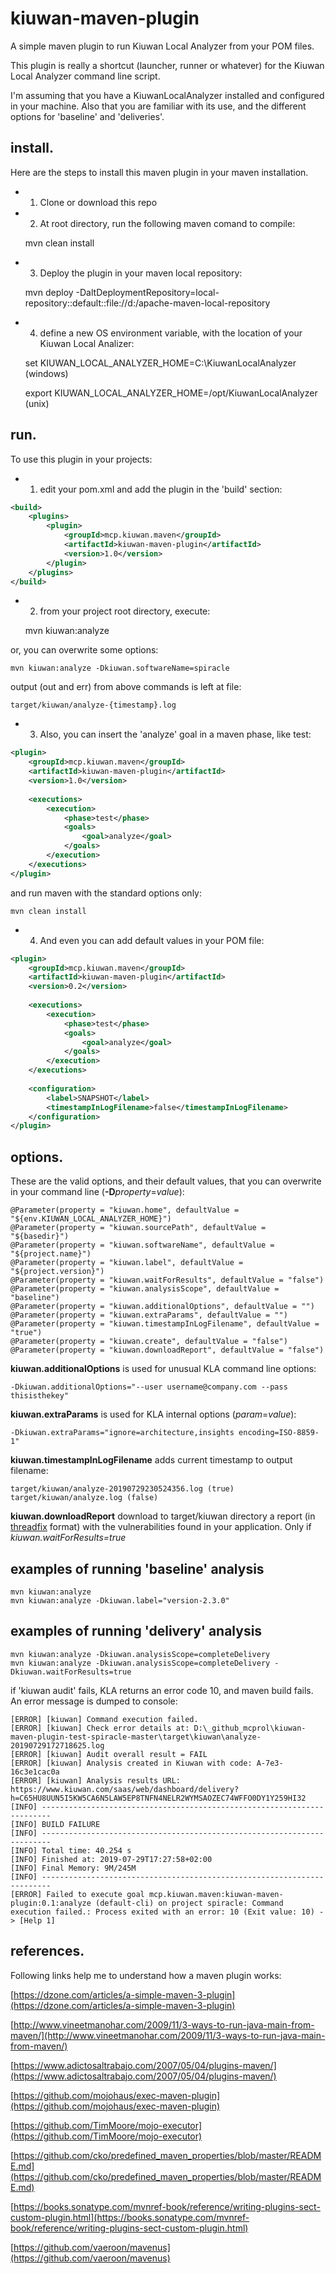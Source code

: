 # kiuwan-maven-plugin
A simple maven plugin to run Kiuwan Local Analyzer from your POM files.

This plugin is really a shortcut (launcher, runner or whatever) for the Kiuwan Local Analyzer command line script.

I'm assuming that you have a KiuwanLocalAnalyzer installed and configured in your machine. Also that you are familiar with its use, and the different options for 'baseline' and 'deliveries'.

## install.

Here are the steps to install this maven plugin in your maven installation.
* 1. Clone or download this repo

* 2. At root directory, run the following maven comand to compile:

	mvn clean install
	
* 3. Deploy the plugin in your maven local repository:

	mvn deploy -DaltDeploymentRepository=local-repository::default::file://d:/apache-maven-local-repository

* 4. define a new OS environment variable, with the location of your Kiuwan Local Analizer:

	set KIUWAN_LOCAL_ANALYZER_HOME=C:\KiuwanLocalAnalyzer  (windows)
	
	export KIUWAN_LOCAL_ANALYZER_HOME=/opt/KiuwanLocalAnalyzer  (unix)

## run.
To use this plugin in your projects:
* 1. edit your pom.xml and add the plugin in the 'build' section:

```xml
<build>
	<plugins>
		<plugin>
			<groupId>mcp.kiuwan.maven</groupId>
			<artifactId>kiuwan-maven-plugin</artifactId>
			<version>1.0</version>
		</plugin>
	</plugins>
</build>
```

* 2. from your project root directory, execute:

	mvn kiuwan:analyze
	
or, you can overwrite some options:	

	mvn kiuwan:analyze -Dkiuwan.softwareName=spiracle 

output (out and err) from above commands is left at file:

	target/kiuwan/analyze-{timestamp}.log
	
* 3. Also, you can insert the 'analyze' goal in a maven phase, like test:

```xml
<plugin>
	<groupId>mcp.kiuwan.maven</groupId>
	<artifactId>kiuwan-maven-plugin</artifactId>
	<version>1.0</version>
	
	<executions>  
		<execution>  
			<phase>test</phase>  
			<goals>  
				<goal>analyze</goal>  
			</goals>
		</execution>
	</executions>
</plugin>
```

and run maven with the standard options only:

	mvn clean install	

* 4. And even you can add default values in your POM file:

```xml
<plugin>
	<groupId>mcp.kiuwan.maven</groupId>
	<artifactId>kiuwan-maven-plugin</artifactId>
	<version>0.2</version>
	
	<executions>  
		<execution>  
			<phase>test</phase>  
			<goals>  
				<goal>analyze</goal>  
			</goals>
		</execution>
	</executions>
	
	<configuration>
		<label>SNAPSHOT</label>
		<timestampInLogFilename>false</timestampInLogFilename>
	</configuration>
</plugin>
```
	
## options.
These are the valid options, and their default values, that you can overwrite in your command line (**-D***property*=*value*):

	@Parameter(property = "kiuwan.home", defaultValue = "${env.KIUWAN_LOCAL_ANALYZER_HOME}")
	@Parameter(property = "kiuwan.sourcePath", defaultValue = "${basedir}")
	@Parameter(property = "kiuwan.softwareName", defaultValue = "${project.name}")
	@Parameter(property = "kiuwan.label", defaultValue = "${project.version}")
	@Parameter(property = "kiuwan.waitForResults", defaultValue = "false")
	@Parameter(property = "kiuwan.analysisScope", defaultValue = "baseline")
	@Parameter(property = "kiuwan.additionalOptions", defaultValue = "")
	@Parameter(property = "kiuwan.extraParams", defaultValue = "")
	@Parameter(property = "kiuwan.timestampInLogFilename", defaultValue = "true")
	@Parameter(property = "kiuwan.create", defaultValue = "false")
	@Parameter(property = "kiuwan.downloadReport", defaultValue = "false")

**kiuwan.additionalOptions** is used for unusual KLA command line options: 
	
	-Dkiuwan.additionalOptions="--user username@company.com --pass thisisthekey"

**kiuwan.extraParams** is used for KLA internal options (*param*=*value*): 
	
	-Dkiuwan.extraParams="ignore=architecture,insights encoding=ISO-8859-1"

**kiuwan.timestampInLogFilename** adds current timestamp to output filename:
	
	target/kiuwan/analyze-20190729230524356.log (true)
	target/kiuwan/analyze.log (false)

**kiuwan.downloadReport** download to target/kiuwan directory a report (in [threadfix](https://denimgroup.atlassian.net/wiki/spaces/TDOC/pages/496009270/ThreadFix+File+Format) format) with the vulnerabilities found in your application. Only if *kiuwan.waitForResults=true*
	
## examples of running 'baseline' analysis

	mvn kiuwan:analyze
	mvn kiuwan:analyze -Dkiuwan.label="version-2.3.0" 

## examples of running 'delivery' analysis

	mvn kiuwan:analyze -Dkiuwan.analysisScope=completeDelivery
	mvn kiuwan:analyze -Dkiuwan.analysisScope=completeDelivery -Dkiuwan.waitForResults=true

if 'kiuwan audit' fails, KLA returns an error code 10, and maven build fails. An error message is dumped to console:

	[ERROR] [kiuwan] Command execution failed.
	[ERROR] [kiuwan] Check error details at: D:\_github_mcprol\kiuwan-maven-plugin-test-spiracle-master\target\kiuwan\analyze-20190729172718625.log
	[ERROR] [kiuwan] Audit overall result = FAIL
	[ERROR] [kiuwan] Analysis created in Kiuwan with code: A-7e3-16c3e1cac0a
	[ERROR] [kiuwan] Analysis results URL: https://www.kiuwan.com/saas/web/dashboard/delivery?h=C65HU8UUN5I5KW5CA6N5LAW5EP8TNFN4NELR2WYMSAOZEC74WFFO0DY1Y259HI32
	[INFO] ------------------------------------------------------------------------
	[INFO] BUILD FAILURE
	[INFO] ------------------------------------------------------------------------
	[INFO] Total time: 40.254 s
	[INFO] Finished at: 2019-07-29T17:27:58+02:00
	[INFO] Final Memory: 9M/245M
	[INFO] ------------------------------------------------------------------------
	[ERROR] Failed to execute goal mcp.kiuwan.maven:kiuwan-maven-plugin:0.1:analyze (default-cli) on project spiracle: Command execution failed.: Process exited with an error: 10 (Exit value: 10) -> [Help 1]

## references.
Following links help me to understand how a maven plugin works:

[https://dzone.com/articles/a-simple-maven-3-plugin](https://dzone.com/articles/a-simple-maven-3-plugin)

[http://www.vineetmanohar.com/2009/11/3-ways-to-run-java-main-from-maven/](http://www.vineetmanohar.com/2009/11/3-ways-to-run-java-main-from-maven/)

[https://www.adictosaltrabajo.com/2007/05/04/plugins-maven/](https://www.adictosaltrabajo.com/2007/05/04/plugins-maven/)

[https://github.com/mojohaus/exec-maven-plugin](https://github.com/mojohaus/exec-maven-plugin)

[https://github.com/TimMoore/mojo-executor](https://github.com/TimMoore/mojo-executor)

[https://github.com/cko/predefined_maven_properties/blob/master/README.md](https://github.com/cko/predefined_maven_properties/blob/master/README.md)

[https://books.sonatype.com/mvnref-book/reference/writing-plugins-sect-custom-plugin.html](https://books.sonatype.com/mvnref-book/reference/writing-plugins-sect-custom-plugin.html)

[https://github.com/vaeroon/mavenus](https://github.com/vaeroon/mavenus)
